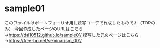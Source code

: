# sample01
このファイルはポートフォーリオ用に模写コーデで作成したものです（TOPのみ）
今回作成したページのURLはこちら→https://dai10512.github.io/sample01/
模写した元のページはこちら→https://free-hp.net/seminar/sm_001/
